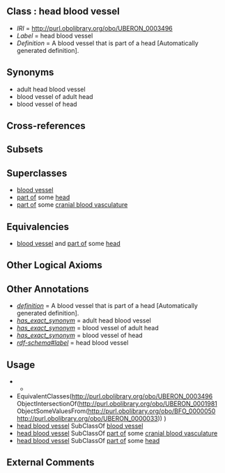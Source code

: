 
## Class : head blood vessel

 * *IRI* = http://purl.obolibrary.org/obo/UBERON_0003496
 * *Label* = head blood vessel
 * *Definition* = A blood vessel that is part of a head [Automatically generated definition].

## Synonyms

 * adult head blood vessel
 * blood vessel of adult head
 * blood vessel of head

## Cross-references


## Subsets


## Superclasses

 * [blood vessel](../../UBERON/81/UBERON_0001981.md)
 * [part of](../../BFO/50/BFO_0000050.md) some [head](../../UBERON/33/UBERON_0000033.md)
 * [part of](../../BFO/50/BFO_0000050.md) some [cranial blood vasculature](../../UBERON/62/UBERON_0011362.md)

## Equivalencies

 * [blood vessel](../../UBERON/81/UBERON_0001981.md) and [part of](../../BFO/50/BFO_0000050.md) some [head](../../UBERON/33/UBERON_0000033.md)

## Other Logical Axioms


## Other Annotations

 * *[definition](../../IAO/15/IAO_0000115.md)* = A blood vessel that is part of a head [Automatically generated definition].
 * *[has_exact_synonym](../../ym/oboInOwl#hasExactSynonym.md)* = adult head blood vessel
 * *[has_exact_synonym](../../ym/oboInOwl#hasExactSynonym.md)* = blood vessel of adult head
 * *[has_exact_synonym](../../ym/oboInOwl#hasExactSynonym.md)* = blood vessel of head
 * *[rdf-schema#label](../../el/rdf-schema#label.md)* = head blood vessel

## Usage

 * -
 * EquivalentClasses(<http://purl.obolibrary.org/obo/UBERON_0003496> ObjectIntersectionOf(<http://purl.obolibrary.org/obo/UBERON_0001981> ObjectSomeValuesFrom(<http://purl.obolibrary.org/obo/BFO_0000050> <http://purl.obolibrary.org/obo/UBERON_0000033>)) )
 * [head blood vessel](../../UBERON/96/UBERON_0003496.md) SubClassOf [blood vessel](../../UBERON/81/UBERON_0001981.md)
 * [head blood vessel](../../UBERON/96/UBERON_0003496.md) SubClassOf [part of](../../BFO/50/BFO_0000050.md) some [cranial blood vasculature](../../UBERON/62/UBERON_0011362.md)
 * [head blood vessel](../../UBERON/96/UBERON_0003496.md) SubClassOf [part of](../../BFO/50/BFO_0000050.md) some [head](../../UBERON/33/UBERON_0000033.md)

## External Comments

